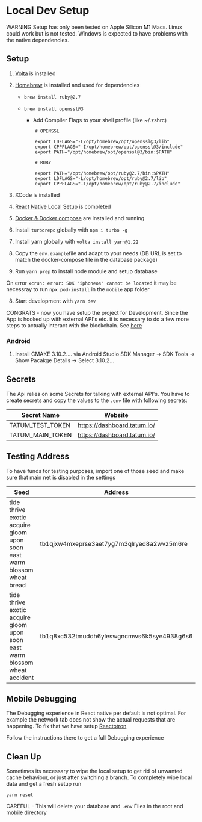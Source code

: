 # Local Dev Setup

WARNING
Setup has only been tested on Apple Silicon M1 Macs. Linux could work but is not tested. Windows is expected to have problems with the native dependencies.

## Setup

1. [Volta](https://volta.sh/) is installed
2. [Homebrew](https://brew.sh/index_de) is installed and used for dependencies

   - `brew install ruby@2.7`
   - `brew install openssl@3`

     - Add Compiler Flags to your shell profile (like ~/.zshrc)

     ```
         # OPENSSL

         export LDFLAGS="-L/opt/homebrew/opt/openssl@3/lib"
         export CPPFLAGS="-I/opt/homebrew/opt/openssl@3/include"
         export PATH="/opt/homebrew/opt/openssl@3/bin:$PATH"

         # RUBY

         export PATH="/opt/homebrew/opt/ruby@2.7/bin:$PATH"
         export LDFLAGS="-L/opt/homebrew/opt/ruby@2.7/lib"
         export CPPFLAGS="-I/opt/homebrew/opt/ruby@2.7/include"
     ```

3. XCode is installed
4. [React Native Local Setup](https://reactnative.dev/docs/environment-setup?guide=native) is completed
5. [Docker & Docker compose](https://www.docker.com/products/docker-desktop/) are installed and running
6. Install `turborepo` globally with `npm i turbo -g`
7. Install yarn globally with `volta install yarn@1.22`
8. Copy the `env.example`file and adapt to your needs (DB URL is set to match the docker-compose file in the database package)
9. Run `yarn prep` to install node module and setup database

On error `xcrun: error: SDK "iphoneos" cannot be located` it may be necessray to run `npx pod-install` in the `mobile` app folder

8. Start development with `yarn dev`

CONGRATS - now you have setup the project for Development.
Since the App is hooked up with external API's etc. it is necessary to do a few more steps to actually interact with the blockchain. See [here](#secrets)

### Android

1. Install CMAKE 3.10.2.... via Android Studio SDK Manager -> SDK Tools -> Show Pacakge Details -> Select 3.10.2...

## Secrets

The Api relies on some Secrets for talking with external API's. You have to create secrets and copy the values to the `.env` file with following secrets:

| Secret Name      | Website                     |
| ---------------- | --------------------------- |
| TATUM_TEST_TOKEN | https://dashboard.tatum.io/ |
| TATUM_MAIN_TOKEN | https://dashboard.tatum.io/ |

## Testing Address

To have funds for testing purposes, import one of those seed and make sure that main net is disabled in the settings

| Seed                                                                        | Address                                    |
| --------------------------------------------------------------------------- | ------------------------------------------ |
| tide thrive exotic acquire gloom upon soon east warm blossom wheat bread    | tb1qjxw4mxeprse3aet7yg7m3qlryed8a2wvz5m6re |
| tide thrive exotic acquire gloom upon soon east warm blossom wheat accident | tb1q8xc532tmuddh6yleswgncmws6k5sye4938g6s6 |

## Mobile Debugging

The Debugging experience in React native per default is not optimal. For example the network tab does not show the actual requests
that are happening. To fix that we have setup [Reactotron](https://github.com/infinitered/reactotron)

Follow the instructions there to get a full Debugging experience

## Clean Up

Sometimes its necessary to wipe the local setup to get rid of unwanted cache behaviour, or just after switching a branch.
To completely wipe local data and get a fresh setup run

`yarn reset`

CAREFUL - This will delete your database and `.env` Files in the root and mobile directory

